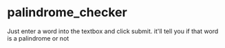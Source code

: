 # palindrome_checker
Just enter a word into the textbox and click submit.
it'll tell you if that word is a palindrome or not
